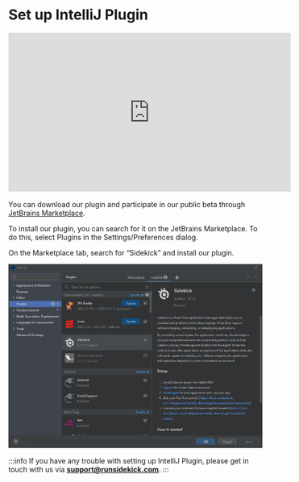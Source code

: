 # Set up IntelliJ Plugin


<iframe width="560" height="315" src="https://www.youtube.com/embed/jg8tLvCX4Q0" title="YouTube video player" frameborder="0" allow="accelerometer; autoplay; clipboard-write; encrypted-media; gyroscope; picture-in-picture; web-share" allowfullscreen></iframe> 


You can download our plugin and participate in our public beta through [JetBrains Marketplace](https://plugins.jetbrains.com/plugin/18566-sidekick).

To install our plugin, you can search for it on the JetBrains Marketplace. To do this, select Plugins in the Settings/Preferences dialog.

On the Marketplace tab, search for “Sidekick” and install our plugin.


![IntelliJ Plugin](../../.gitbook/assets/intellij.PNG)

:::info
If you have any trouble with setting up IntelliJ Plugin, please get in touch with us via **support@runsidekick.com**.
:::


